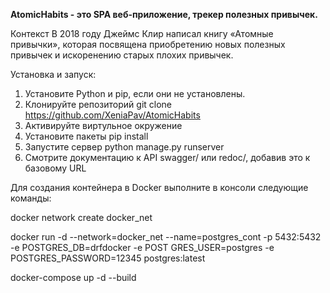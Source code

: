 **AtomicHabits - это SPA веб-приложение, трекер полезных привычек.**

Контекст В 2018 году Джеймс Клир написал книгу «Атомные привычки», которая посвящена приобретению новых полезных привычек и искоренению старых плохих привычек.

Установка и запуск: 
1) Установите Python и pip, если они не установлены. 
2) Клонируйте репозиторий git clone https://github.com/XeniaPav/AtomicHabits 
3) Активируйте виртульное окружение 
4) Установите пакеты pip install 
5) Запустите сервер python manage.py runserver 
6) Смотрите документацию к API swagger/ или redoc/, добавив это к базовому URL

Для создания контейнера в Docker выполните в консоли следующие команды:

docker network create docker_net

docker run -d --network=docker_net --name=postgres_cont -p 5432:5432 -e POSTGRES_DB=drfdocker -e POST GRES_USER=postgres -e POSTGRES_PASSWORD=12345 postgres:latest

docker-compose up -d --build